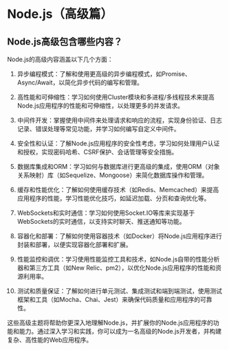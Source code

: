 # Node.js（高级篇）


## Node.js高级包含哪些内容？


Node.js的高级内容涵盖以下几个方面：

1. 异步编程模式：了解和使用更高级的异步编程模式，如Promise、Async/Await，以简化异步代码的编写和管理。

2. 高性能和可伸缩性：学习如何使用Cluster模块和多进程/多线程技术来提高Node.js应用程序的性能和可伸缩性，以处理更多的并发请求。

3. 中间件开发：掌握使用中间件来处理请求和响应的流程，实现身份验证、日志记录、错误处理等常见功能，并学习如何编写自定义中间件。

4. 安全性和认证：了解Node.js应用程序的安全性考虑，学习如何处理用户认证和授权，实现密码哈希、CSRF保护、会话管理等安全措施。

5. 数据库集成和ORM：学习如何与数据库进行更高级的集成，使用ORM（对象关系映射）库（如Sequelize、Mongoose）来简化数据库操作和管理。

6. 缓存和性能优化：了解如何使用缓存技术（如Redis、Memcached）来提高应用程序的性能，学习性能优化技巧，如延迟加载、分页和查询优化等。

7. WebSockets和实时通信：学习如何使用Socket.IO等库来实现基于WebSockets的实时通信，以支持实时聊天、推送通知等功能。

8. 容器化和部署：了解如何使用容器技术（如Docker）将Node.js应用程序进行封装和部署，以便实现容器化部署和扩展。

9. 性能监控和调优：学习使用性能监控工具和技术，如Node.js自带的性能分析器和第三方工具（如New Relic、pm2），以优化Node.js应用程序的性能和资源利用率。

10. 测试和质量保证：了解如何进行单元测试、集成测试和端到端测试，使用测试框架和工具（如Mocha、Chai、Jest）来确保代码质量和应用程序的可靠性。

这些高级主题将帮助你更深入地理解Node.js，并扩展你的Node.js应用程序的功能和能力。通过深入学习和实践，你可以成为一名高级的Node.js开发者，并构建复杂、高性能的Web应用程序。